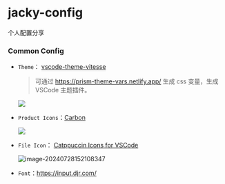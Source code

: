 # jacky-config

个人配置分享

### Common Config

- `Theme`：  [vscode-theme-vitesse](https://marketplace.visualstudio.com/items?itemName=antfu.theme-vitesse)

  > 可通过  https://prism-theme-vars.netlify.app/ 生成 css 变量，生成 VSCode 主题插件。

  ![](https://vblog-img.oss-cn-shanghai.aliyuncs.com/jacky-blog-vuepress/202407281536447.png)

- `Product Icons`：[Carbon](https://github.com/antfu/vscode-icons-carbon)

  ![](https://vblog-img.oss-cn-shanghai.aliyuncs.com/jacky-blog-vuepress/202407281533878.png)

- `File Icon`： [Catppuccin Icons for VSCode](https://marketplace.visualstudio.com/items?itemName=Catppuccin.catppuccin-vsc-icons)

  ![image-20240728152108347](https://vblog-img.oss-cn-shanghai.aliyuncs.com/jacky-blog-vuepress/202407281521322.png)

- `Font`：https://input.djr.com/





